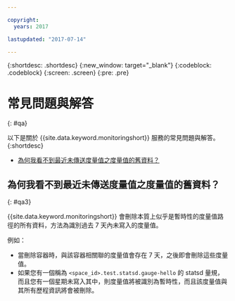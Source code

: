 ```yaml
---

copyright:
  years: 2017

lastupdated: "2017-07-14"

---
```



{:shortdesc: .shortdesc}
{:new_window: target="_blank"}
{:codeblock: .codeblock}
{:screen: .screen}
{:pre: .pre}


# 常見問題與解答
{: #qa}

以下是關於 {{site.data.keyword.monitoringshort}} 服務的常見問題與解答。
{:shortdesc}

* [為何我看不到最近未傳送度量值之度量值的舊資料？](#qa3)


## 為何我看不到最近未傳送度量值之度量值的舊資料？
{: #qa3}

{{site.data.keyword.monitoringshort}} 會刪除本質上似乎是暫時性的度量值路徑的所有資料，方法為識別過去 7 天內未寫入的度量值。 

例如：

* 當刪除容器時，與該容器相關聯的度量值會存在 7 天，之後即會刪除這些度量值。
* 如果您有一個稱為 `<space_id>.test.statsd.gauge-hello` 的 statsd 量規，而且您有一個星期未寫入其中，則度量值將被識別為暫時性，而且該度量值與其所有歷程資訊將會被刪除。 

